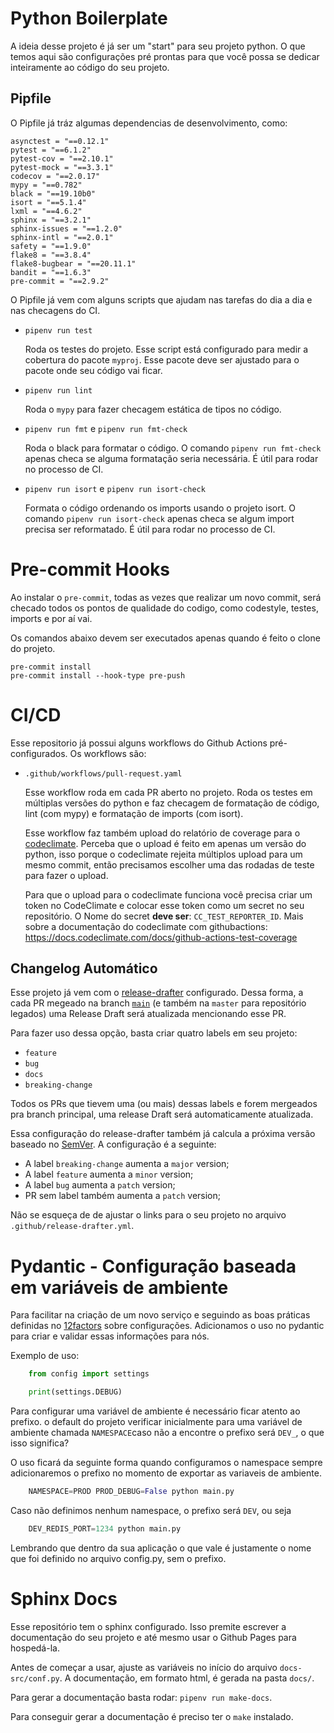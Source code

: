 # Python Boilerplate

A ideia desse projeto é já ser um "start" para seu projeto python. O que temos aqui são configurações pré prontas para que você possa se dedicar inteiramente ao código do seu projeto.


## Pipfile

O Pipfile já tráz algumas dependencias de desenvolvimento, como:

```
asynctest = "==0.12.1"
pytest = "==6.1.2"
pytest-cov = "==2.10.1"
pytest-mock = "==3.3.1"
codecov = "==2.0.17"
mypy = "==0.782"
black = "==19.10b0"
isort = "==5.1.4"
lxml = "==4.6.2"
sphinx = "==3.2.1"
sphinx-issues = "==1.2.0"
sphinx-intl = "==2.0.1"
safety = "==1.9.0"
flake8 = "==3.8.4"
flake8-bugbear = "==20.11.1"
bandit = "==1.6.3"
pre-commit = "==2.9.2"
```

O Pipfile já vem com alguns scripts que ajudam nas tarefas do dia a dia e nas checagens do CI.

- ``pipenv run test``

    Roda os testes do projeto. Esse script está configurado para medir a cobertura do pacote ``myproj``. Esse pacote deve ser ajustado para o pacote onde seu código vai ficar.

- ``pipenv run lint``

    Roda o ``mypy`` para fazer checagem estática de tipos no código.

- ``pipenv run fmt`` e ``pipenv run fmt-check``

    Roda o black para formatar o código. O comando ``pipenv run fmt-check`` apenas checa se alguma formatação seria necessária. É útil para rodar no processo de CI.

- ``pipenv run isort`` e ``pipenv run isort-check``

    Formata o código ordenando os imports usando o projeto isort. O comando ``pipenv run isort-check`` apenas checa se algum import precisa ser reformatado. É útil para rodar no processo de CI.


# Pre-commit Hooks

Ao instalar o `pre-commit`, todas as vezes que realizar um novo commit, será checado todos os pontos de qualidade do
codigo, como codestyle, testes, imports e por aí vai.

Os comandos abaixo devem ser executados apenas quando é feito o clone do projeto.

```shell
pre-commit install
pre-commit install --hook-type pre-push
```

# CI/CD

Esse repositorio já possui alguns workflows do Github Actions pré-configurados. Os workflows são:

- `.github/workflows/pull-request.yaml`

    Esse workflow roda em cada PR aberto no projeto. Roda os testes em múltiplas versões do python e faz checagem de formatação de código, lint (com mypy) e formatação de imports (com isort).

    Esse workflow faz também upload do relatório de coverage para o [codeclimate](https://codeclimate.com). Perceba que o upload é feito em apenas um versão do python, isso porque o codeclimate rejeita múltiplos upload para um mesmo commit, então precisamos escolher uma das rodadas de teste para fazer o upload.

    Para que o upload para o codeclimate funciona você precisa criar um token no CodeClimate e colocar esse token como um secret no seu repositório. O Nome do secret **deve ser**: ``CC_TEST_REPORTER_ID``. Mais sobre a documentação do codeclimate com githubactions: https://docs.codeclimate.com/docs/github-actions-test-coverage

## Changelog Automático

Esse projeto já vem com o [release-drafter](https://github.com/release-drafter/release-drafter) configurado. Dessa forma, a cada PR megeado na branch [``main``](https://github.blog/changelog/2020-10-01-the-default-branch-for-newly-created-repositories-is-now-main/) (e também na ``master`` para repositório legados) uma Release Draft será atualizada mencionando esse PR.

Para fazer uso dessa opção, basta criar quatro labels em seu projeto:

- ``feature``
- ``bug``
- ``docs``
- ``breaking-change``

Todos os PRs que tievem uma (ou mais) dessas labels e forem mergeados pra branch principal, uma release Draft será automaticamente atualizada.

Essa configuração do release-drafter também já calcula a próxima versão baseado no [SemVer](https://semver.org). A configuração é a seguinte:

- A label ``breaking-change`` aumenta a ``major`` version;
- A label ``feature`` aumenta a ``minor`` version;
- A label ``bug`` aumenta a ``patch`` version;
- PR sem label também aumenta a ``patch`` version;

Não se esqueça de de ajustar o links para o seu projeto no arquivo ``.github/release-drafter.yml``.

# Pydantic - Configuração baseada em variáveis de ambiente

Para facilitar na criação de um novo serviço e seguindo as boas práticas definidas no [12factors](https://12factor.net/config) sobre configurações.
Adicionamos o uso no pydantic para criar e validar essas informações para nós.

Exemplo de uso:

```python
    from config import settings

    print(settings.DEBUG)
```

Para configurar uma variável de ambiente é necessário ficar atento ao prefixo.
o default do projeto verificar inicialmente para uma variável de ambiente chamada `NAMESPACE`caso não a
encontre o prefixo será `DEV_`, o que isso significa?

O uso ficará da seguinte forma quando configuramos o namespace sempre adicionaremos o prefixo no
momento de exportar as variaveis de ambiente.

```python
    NAMESPACE=PROD PROD_DEBUG=False python main.py
```

Caso não definimos nenhum namespace, o prefixo será `DEV`, ou seja

```python
    DEV_REDIS_PORT=1234 python main.py
```

Lembrando que dentro da sua aplicação o que vale é justamente o nome que foi definido no arquivo config.py, sem o prefixo.



# Sphinx Docs

Esse repositório tem o sphinx configurado. Isso premite escrever a documentação do seu projeto e até mesmo usar o Github Pages para hospedá-la.

Antes de começar a usar, ajuste as variáveis no início do arquivo ``docs-src/conf.py``. A documentação, em formato html, é gerada na pasta ``docs/``.

Para gerar a documentação basta rodar: ``pipenv run make-docs``.

Para conseguir gerar a documentação é preciso ter o ``make`` instalado.
